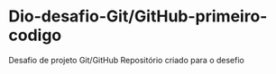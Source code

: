 # Dio-desafio-Git/GitHub-primeiro-codigo
Desafio de projeto Git/GitHub
Repositório criado para o desefio 
